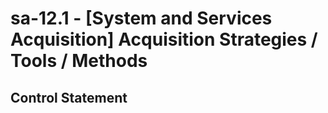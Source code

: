 # sa-12.1 - \[System and Services Acquisition\] Acquisition Strategies / Tools / Methods

## Control Statement
